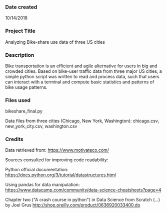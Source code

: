 ### Date created
10/14/2018
### Project Title
Analyzing Bike-share use data of three US cities

### Description
Bike transportation is an efficient and agile alternative for users in big and
crowded cities. Based on bike-user traffic data from three major US cities,
a simple python script was written to read and process data, such that users
can interact with a terminal and compute basic statistics and patterns
of bike usage patterns.

### Files used
bikeshare_final.py

Data files from three cities (Chicago, New York, Washington):
chicago.csv, new_york_city.csv, washington.csv


### Credits
Data retrieved from:
https://www.motivateco.com/

Sources consulted for improving code readability:

Python official documentation:
https://docs.python.org/3/tutorial/datastructures.html

Using pandas for data manipulation:
https://www.datacamp.com/community/data-science-cheatsheets?page=4

Chapter two ("A crash course in python") in Data Science from Scratch
(...) by Joel Grus
http://shop.oreilly.com/product/0636920033400.do
